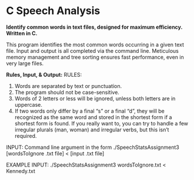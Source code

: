 # C Speech Analysis
<b>Identify common words in text files, designed for maximum efficiency. Written in C.</b>

This program identifies the most common words occurring in a given text file. Input and output is all completed via the command line. Meticulous memory management and tree sorting ensures fast performance, even in very large files.

<b>Rules, Input, & Output:</b>
RULES:
1) Words are separated by text or punctuation.
2) The program should not be case-sensitive.
3) Words of 2 letters or less will be ignored, unless both letters are in uppercase.
4) If two words only differ by a final “s” or a final “d”, they will be recognized as the same word and stored in the shortest form if a shortest form is found. If you really want to, you can try to handle a few irregular plurals (man, woman) and irregular verbs, but this isn’t required.

INPUT: 
Command line argument in the form ./SpeechStatsAssignment3 [wordsToIgnore .txt file] < [input .txt file]

EXAMPLE INPUT:
./SpeechStatsAssignment3 wordsToIgnore.txt < Kennedy.txt
